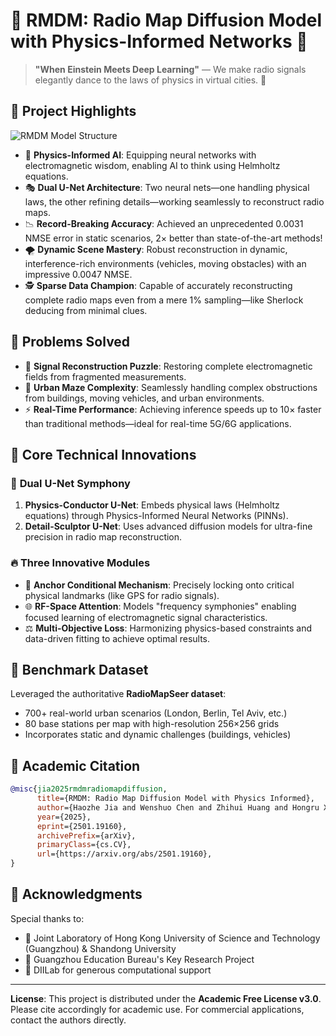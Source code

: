 # 📡 RMDM: Radio Map Diffusion Model with Physics-Informed Networks 🚀

> **"When Einstein Meets Deep Learning"** — We make radio signals elegantly dance to the laws of physics in virtual cities. 💃

## 🌟 Project Highlights

![RMDM Model Structure](fig\RMDM.jpeg)

- 🧠 **Physics-Informed AI**: Equipping neural networks with electromagnetic wisdom, enabling AI to think using Helmholtz equations.
- 🎭 **Dual U-Net Architecture**: Two neural nets—one handling physical laws, the other refining details—working seamlessly to reconstruct radio maps.
- 📉 **Record-Breaking Accuracy**: Achieved an unprecedented 0.0031 NMSE error in static scenarios, 2× better than state-of-the-art methods!
- 🌪️ **Dynamic Scene Mastery**: Robust reconstruction in dynamic, interference-rich environments (vehicles, moving obstacles) with an impressive 0.0047 NMSE.
- 🕵️ **Sparse Data Champion**: Capable of accurately reconstructing complete radio maps even from a mere 1% sampling—like Sherlock deducing from minimal clues.

## 🎯 Problems Solved

- 🧩 **Signal Reconstruction Puzzle**: Restoring complete electromagnetic fields from fragmented measurements.
- 🌆 **Urban Maze Complexity**: Seamlessly handling complex obstructions from buildings, moving vehicles, and urban environments.
- ⚡ **Real-Time Performance**: Achieving inference speeds up to 10× faster than traditional methods—ideal for real-time 5G/6G applications.

## 🧠 Core Technical Innovations

### 🎵 **Dual U-Net Symphony**

1. **Physics-Conductor U-Net**: Embeds physical laws (Helmholtz equations) through Physics-Informed Neural Networks (PINNs).
2. **Detail-Sculptor U-Net**: Uses advanced diffusion models for ultra-fine precision in radio map reconstruction.

### 🔥 **Three Innovative Modules**

- 🎯 **Anchor Conditional Mechanism**: Precisely locking onto critical physical landmarks (like GPS for radio signals).
- 🌐 **RF-Space Attention**: Models "frequency symphonies" enabling focused learning of electromagnetic signal characteristics.
- ⚖️ **Multi-Objective Loss**: Harmonizing physics-based constraints and data-driven fitting to achieve optimal results.

## 📂 Benchmark Dataset

Leveraged the authoritative **RadioMapSeer dataset**:

- 700+ real-world urban scenarios (London, Berlin, Tel Aviv, etc.)
- 80 base stations per map with high-resolution 256×256 grids
- Incorporates static and dynamic challenges (buildings, vehicles)

## 📜 Academic Citation

```bibtex
@misc{jia2025rmdmradiomapdiffusion,
      title={RMDM: Radio Map Diffusion Model with Physics Informed}, 
      author={Haozhe Jia and Wenshuo Chen and Zhihui Huang and Hongru Xiao and Nanqian Jia and Keming Wu and Songning Lai and Yutao Yue},
      year={2025},
      eprint={2501.19160},
      archivePrefix={arXiv},
      primaryClass={cs.CV},
      url={https://arxiv.org/abs/2501.19160}, 
}
```

## 🙌 Acknowledgments

Special thanks to:
- 🏫 Joint Laboratory of Hong Kong University of Science and Technology (Guangzhou) & Shandong University
- 🌉 Guangzhou Education Bureau's Key Research Project
- 🤖 DIILab for generous computational support



---

**License**: This project is distributed under the **Academic Free License v3.0**. Please cite accordingly for academic use. For commercial applications, contact the authors directly.

